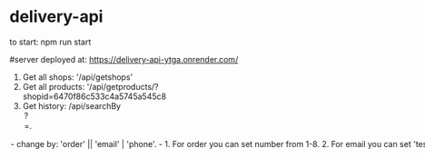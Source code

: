 # delivery-api
to start: npm run start

#server deployed at: https://delivery-api-ytga.onrender.com/ 
1. Get all shops: '/api/getshops'
2. Get all products: '/api/getproducts/?shopid=6470f86c533c4a5745a545c8
3. Get history: /api/searchBy<option>?<option>=<value>. 
  <option> - change by: 'order' || 'email' | 'phone'. 
  <value> - 1. For order you can set number from 1-8. 
            2. For email you can set 'test' and same to phone.  
